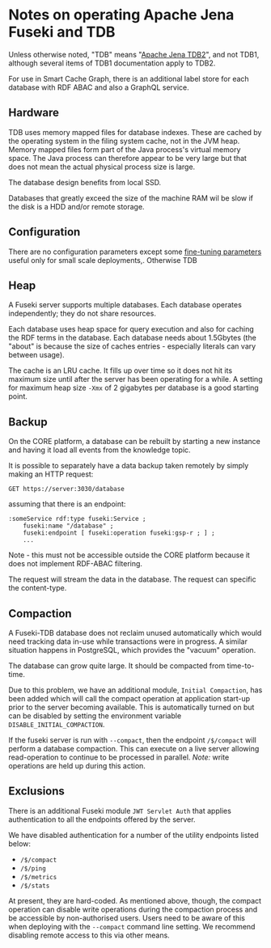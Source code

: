 # Notes on operating Apache Jena Fuseki and TDB

Unless otherwise noted, "TDB" means "[Apache Jena TDB2](https://jena.apache.org/documentation/tdb2/)", 
and not TDB1, although several items of TDB1 documentation apply to TDB2.

For use in Smart Cache Graph, there is an additional label store for each database with RDF
ABAC and also a GraphQL service.

## Hardware

TDB uses memory mapped files for database indexes. These are cached by the
operating system in the filing system cache, not in the JVM heap.  Memory mapped
files form part of the Java process's virtual memory space. The Java process can
therefore appear to be very large but that does not mean the actual physical
process size is large.

The database design benefits from local SSD.

Databases that greatly exceed the size of the machine RAM wil be slow if the
disk is a HDD and/or remote storage.

## Configuration

There are no configuration parameters except some [fine-tuning
parameters](https://jena.apache.org/documentation/tdb/store-parameters.html)
useful only for small scale deployments,. Otherwise TDB

## Heap

A Fuseki server supports multiple databases.  Each database operates
independently; they do not share resources.

Each database uses heap space for query execution and also for caching the RDF
terms in the database. Each database needs about 1.5Gbytes (the "about" is
because the size of caches entries - especially literals can vary between
usage).

The cache is an LRU cache. It fills up over time so it does not hit its maximum
size until after the server has been operating for a while.  A setting for
maximum heap size `-Xmx` of 2 gigabytes per database is a good starting point.

## Backup

On the CORE platform, a database can be rebuilt by starting a new instance and
having it load all events from the knowledge topic.

It is possible to separately have a data backup taken remotely by simply making
an HTTP request:

`GET https://server:3030/database`

assuming that there is an endpoint:

```
:someService rdf:type fuseki:Service ;
    fuseki:name "/database" ;
    fuseki:endpoint [ fuseki:operation fuseki:gsp-r ; ] ;
    ...
```
Note - this must not be accessible outside the CORE platform because it does not implement RDF-ABAC filtering.


The request will stream the data in the database.  The request can specific the content-type.

## Compaction

A Fuseki-TDB database does not reclaim unused automatically which would need
tracking data in-use while transactions were in progress.  A similar situation
happens in PostgreSQL, which provides the "vacuum" operation.

The database can grow quite large. It should be compacted from time-to-time.

Due to this problem, we have an additional module, `Initial Compaction`, has been added
which will call the compact operation at application start-up prior to the server becoming
available. This is automatically turned on but can be disabled by setting the 
environment variable `DISABLE_INITIAL_COMPACTION`.

If the fuseki server is run with `--compact`, then the endpoint `/$/compact`
will perform a database compaction. This can execute on a live server allowing
read-operation to continue to be processed in parallel.  *Note:* write
operations are held up during this action.

## Exclusions

There is an additional Fuseki module `JWT Servlet Auth` that applies authentication to all the endpoints offered by the server.

We have disabled authentication for a number of the utility endpoints listed below:
- `/$/compact` 
- `/$/ping`
- `/$/metrics` 
- `/$/stats`

At present, they are hard-coded.  As mentioned above, though, the compact operation can disable write operations during the compaction process and be accessible by non-authorised users. 
Users need to be aware of this when deploying with the `--compact` command line setting. We recommend disabling remote access to this via other means.